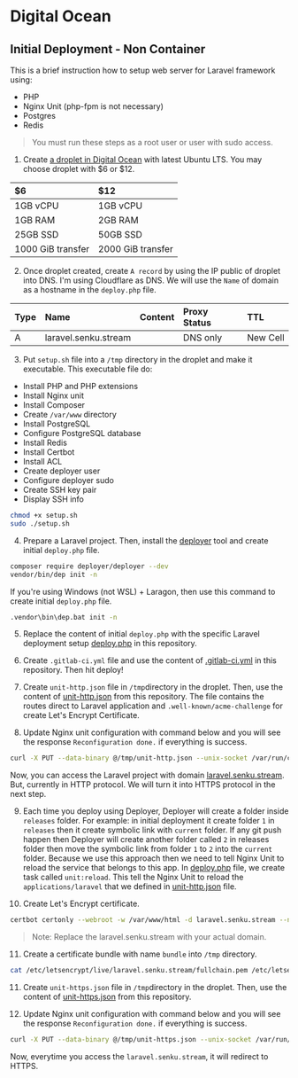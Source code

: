 # Digital Ocean

## Initial Deployment - Non Container

This is a brief instruction how to setup web server for Laravel framework using:

- PHP
- Nginx Unit (php-fpm is not necessary)
- Postgres
- Redis

> You must run these steps as a root user or user with sudo access.

1. Create [a droplet in Digital Ocean](https://m.do.co/c/303e46500afd) with latest Ubuntu LTS. You may choose droplet with $6 or $12.

| $6                | $12               |
|:------------------|:------------------|
| 1GB vCPU          | 1GB vCPU          |
| 1GB RAM           | 2GB RAM           |
| 25GB SSD          | 50GB SSD          |
| 1000 GiB transfer | 2000 GiB transfer |

2. Once droplet created, create `A record` by using the IP public of droplet into DNS. I'm using Cloudflare as DNS. We will use the `Name` of domain as a hostname in the `deploy.php` file.

| Type | Name                    | Content             | Proxy Status | TTL      |
|:-----|:------------------------|:--------------------|:-------------|:---------|
| A    | laravel.senku.stream    | <droplet-ip-public> | DNS only     | New Cell |

3. Put `setup.sh` file into a `/tmp` directory in the droplet and make it executable. This executable file do:

- Install PHP and PHP extensions
- Install Nginx unit
- Install Composer
- Create `/var/www` directory
- Install PostgreSQL
- Configure PostgreSQL database
- Install Redis
- Install Certbot
- Install ACL
- Create deployer user
- Configure deployer sudo
- Create SSH key pair
- Display SSH info

```sh
chmod +x setup.sh
sudo ./setup.sh
```

4. Prepare a Laravel project. Then, install the [deployer](https://deployer.org) tool and create initial `deploy.php` file.

```sh
composer require deployer/deployer --dev
vendor/bin/dep init -n
```

If you're using Windows (not WSL) + Laragon, then use this command to create initial `deploy.php` file.

```sh
.vendor\bin\dep.bat init -n
```

5. Replace the content of initial `deploy.php` with the specific Laravel deployment setup [deploy.php](deploy.php) in this repository.

6. Create `.gitlab-ci.yml` file and use the content of [.gitlab-ci.yml](.gitlab-ci.yml.txt) in this repository. Then hit deploy!

7. Create `unit-http.json` file in `/tmp`directory in the droplet. Then, use the content of [unit-http.json](unit-http.json) from this repository. The file contains the routes direct to Laravel application and `.well-known/acme-challenge` for create Let's Encrypt Certificate.

8. Update Nginx unit configuration with command below and you will see the response `Reconfiguration done.` if everything is success.

```sh
curl -X PUT --data-binary @/tmp/unit-http.json --unix-socket /var/run/control.unit.sock http://localhost/config/
```

Now, you can access the Laravel project with domain [laravel.senku.stream](laravel.senku.stream). But, currently in HTTP protocol. We will turn it into HTTPS protocol in the next step.

9. Each time you deploy using Deployer, Deployer will create a folder inside `releases` folder. For example: in initial deployment it create folder `1` in `releases` then it create symbolic link with `current` folder. If any git push happen then Deployer will create another folder called `2` in releases folder then move the symbolic link from folder `1` to `2` into the `current` folder. Because we use this approach then we need to tell Nginx Unit to reload the service that belongs to this app. In [deploy.php](deploy.php) file, we create task called `unit:reload`. This tell the Nginx Unit to reload the `applications/laravel` that we defined in [unit-http.json](unit-http.json) file.

10. Create Let's Encrypt certificate.

```sh
certbot certonly --webroot -w /var/www/html -d laravel.senku.stream --non-interactive --agree-tos -m halo@kresna.me
```

> Note: Replace the laravel.senku.stream with your actual domain.

11. Create a certificate bundle with name `bundle` into `/tmp` directory. 

```sh
cat /etc/letsencrypt/live/laravel.senku.stream/fullchain.pem /etc/letsencrypt/live/laravel.senku.stream/privkey.pem > /tmp/bundle.pem
```

11. Create `unit-https.json` file in `/tmp`directory in the droplet. Then, use the content of [unit-https.json](unit-https.json) from this repository.

12. Update Nginx unit configuration with command below and you will see the response `Reconfiguration done.` if everything is success.

```sh
curl -X PUT --data-binary @/tmp/unit-https.json --unix-socket /var/run/control.unit.sock http://localhost/config/
```

Now, everytime you access the `laravel.senku.stream`, it will redirect to HTTPS.